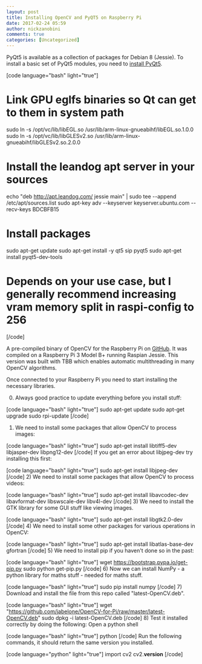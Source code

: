 ```yaml
---
layout: post
title: Installing OpenCV and PyQT5 on Raspberry Pi
date: 2017-02-24 05:59
author: nickzanobini
comments: true
categories: [Uncategorized]
---
```

PyQt5 is available as a collection of packages for Debian 8 (Jessie). To install a basic set of PyQt5 modules, you need to <a href="https://gist.github.com/garyjohnson/f041d2274dccd6641c51">install PyQt5</a>.

[code language="bash" light="true"]
# Link GPU eglfs binaries so Qt can get to them in system path
sudo ln -s /opt/vc/lib/libEGL.so /usr/lib/arm-linux-gnueabihf/libEGL.so.1.0.0
sudo ln -s /opt/vc/lib/libGLESv2.so /usr/lib/arm-linux-gnueabihf/libGLESv2.so.2.0.0

# Install the leandog apt server in your sources
echo &quot;deb http://apt.leandog.com/ jessie main&quot; | sudo tee --append /etc/apt/sources.list
sudo apt-key adv --keyserver keyserver.ubuntu.com --recv-keys BDCBFB15

# Install packages
sudo apt-get update
sudo apt-get install -y qt5 sip pyqt5
sudo apt-get install pyqt5-dev-tools

# Depends on your use case, but I generally recommend increasing vram memory split in raspi-config to 256
[/code]

A pre-compiled binary of OpenCV for the Raspberry Pi on <a href="https://github.com/jabelone/OpenCV-for-Pi">GitHub</a>.
It was compiled on a Raspberry Pi 3 Model B+ running Raspian Jessie. This version was built with TBB which enables automatic multithreading in many OpenCV algorithms.

Once connected to your Raspberry Pi you need to start installing the necessary libraries.

0) Always good practice to update everything before you install stuff:

[code language="bash" light="true"]
sudo apt-get update
sudo apt-get upgrade
sudo rpi-update
[/code]
1) We need to install some packages that allow OpenCV to process images:

[code language="bash" light="true"]
sudo apt-get install libtiff5-dev libjasper-dev libpng12-dev
[/code]
If you get an error about libjpeg-dev try installing this first:

[code language="bash" light="true"]
sudo apt-get install libjpeg-dev
[/code]
2) We need to install some packages that allow OpenCV to process videos:

[code language="bash" light="true"]
sudo apt-get install libavcodec-dev libavformat-dev libswscale-dev libv4l-dev
[/code]
3) We need to install the GTK library for some GUI stuff like viewing images.

[code language="bash" light="true"]
sudo apt-get install libgtk2.0-dev
[/code]
4) We need to install some other packages for various operations in OpenCV:

[code language="bash" light="true"]
sudo apt-get install libatlas-base-dev gfortran
[/code]
5) We need to install pip if you haven't done so in the past:

[code language="bash" light="true"]
wget https://bootstrap.pypa.io/get-pip.py
sudo python get-pip.py
[/code]
6) Now we can install NumPy - a python library for maths stuff - needed for maths stuff.

[code language="bash" light="true"]
sudo pip install numpy
[/code]
7) Download and install the file from this repo called "latest-OpenCV.deb".

[code language="bash" light="true"]
wget &quot;https://github.com/jabelone/OpenCV-for-Pi/raw/master/latest-OpenCV.deb&quot;
sudo dpkg -i latest-OpenCV.deb
[/code]
8) Test it installed correctly by doing the following:
Open a python shell

[code language="bash" light="true"]
python
[/code]
Run the following commands, it should return the same version you installed.

[code language="python" light="true"]
import cv2
cv2.__version__
[/code]
